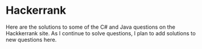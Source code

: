 # Hackerrank

Here are the solutions to some of the C# and Java questions on the Hackkerrank site. As I continue to solve questions, I plan to add solutions to new questions here.

